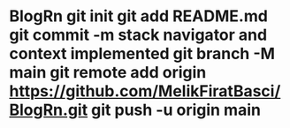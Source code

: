 # BlogRn git init git add README.md git commit -m stack navigator and context implemented git branch -M main git remote add origin https://github.com/MelikFiratBasci/BlogRn.git git push -u origin main
